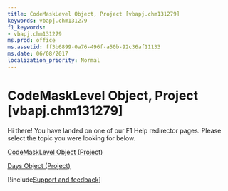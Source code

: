 ```yaml
---
title: CodeMaskLevel Object, Project [vbapj.chm131279]
keywords: vbapj.chm131279
f1_keywords:
- vbapj.chm131279
ms.prod: office
ms.assetid: ff3b6899-0a76-496f-a50b-92c36af11133
ms.date: 06/08/2017
localization_priority: Normal
---
```



# CodeMaskLevel Object, Project [vbapj.chm131279]

Hi there! You have landed on one of our F1 Help redirector pages. Please select the topic you were looking for below.

[CodeMaskLevel Object (Project)](https://msdn.microsoft.com/library/cef1b15f-c7f1-3b95-49a1-00854a74d9da%28Office.15%29.aspx)

[Days Object (Project)](https://msdn.microsoft.com/library/ac9cc007-a318-c9a8-2e6c-c4834a52d5c2%28Office.15%29.aspx)

[!include[Support and feedback](~/includes/feedback-boilerplate.md)]
